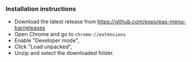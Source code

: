 ### Installation instructions

- Download the latest release from https://github.com/expo/eas-menu-bar/releases
- Open Chrome and go to `chrome://extensions`
- Enable "Developer mode",
- Click "Load unpacked",
- Unzip and select the downloaded folder.
